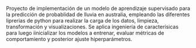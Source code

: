 Proyecto de implementación de un modelo de aprendizaje supervisado para la predicción de probablidad de lluvia en australia, empleando las diferentes liprerias de python para realizar la carga de los datos, limpieza, transformación y visualizaciones. Se aplica ingeniería de caracterísicas para luego iinicializar los modelos a entrenar, evaluar métricas de comportamiento y posterior ajuste hiperparámetros.
